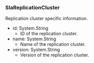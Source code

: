 ### SlaReplicationCluster
Replication cluster specific information.

- id: System.String
  - ID of the replication cluster.
- name: System.String
  - Name of the replication cluster.
- version: System.String
  - Version of the replication cluster.
